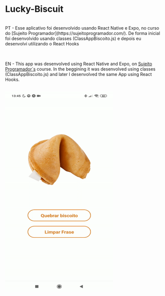 # Lucky-Biscuit
<br/>
PT - Esse aplicativo foi desenvolvido usando React Native e Expo, no curso do [Sujeito Programador](https://sujeitoprogramador.com/). De forma inicial foi desenvolvido usando classes (ClassAppBiscoito.js) e depois eu desenvolvi utilizando o React Hooks<br/><br/>
<br/>

EN - This app was desenvolved using React Native and Expo, on [Sujeito Programador´s](https://sujeitoprogramador.com/) course. In the beggining it was desenvolved using classes (ClassAppBiscoito.js) and later I desenvolved the same App using React Hooks.<br/>
<br/>


<img src="gif/biscoito.gif" width="350" height="650"/>

